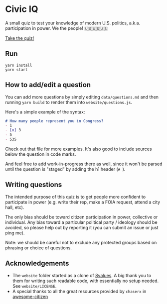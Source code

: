 # Civic IQ

A small quiz to test your knowledge of modern U.S. politics, a.k.a. participation in power. We the people! 🇺🇸🇺🇸🇺🇸

[Take the quiz!](https://rexgarland.github.io/civic-iq/website/)

## Run

```
yarn install
yarn start
```

## How to add/edit a question

You can add more questions by simply editing `data/questions.md` and then running `yarn build` to render them into `website/questions.js`.

Here's a simple example of the syntax:

```md
# How many people represent you in Congress?
- 1
- [x] 3
- 5
- 535
```

Check out that file for more examples. It's also good to include sources below the question in code marks.

And feel free to add work-in-progress there as well, since it won't be parsed until the question is "staged" by adding the h1 header (`# `).

## Writing questions

The intended purpose of this quiz is to get people more confident to participate in power (e.g. write their rep, make a FOIA request, attend a city hall, etc).

The only bias should be toward citizen participation in power, collective or individual. Any bias toward a particular political party / ideology should be avoided, so please help out by reporting it (you can submit an issue or just ping me).

Note: we should be careful not to exclude any protected groups based on phrasing or choice of questions.

## Acknowledgements

- The `website` folder started as a clone of [8values](https://github.com/8values/8values.github.io). A big thank you to them for writing such readable code, with essentially no setup needed. See `website/LICENSE`.
- A special thanks to all the great resources provided by `chaserx` in [awesome-citizen](https://github.com/chaserx/awesome-citizen)